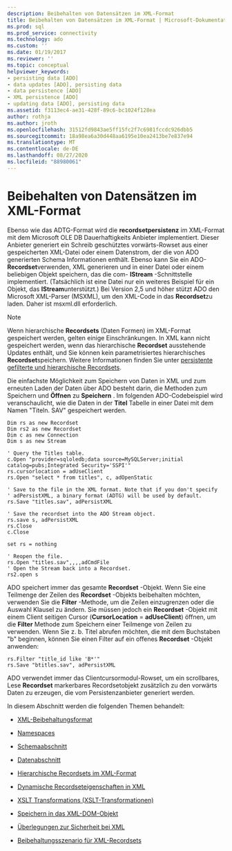```yaml
---
description: Beibehalten von Datensätzen im XML-Format
title: Beibehalten von Datensätzen im XML-Format | Microsoft-Dokumentation
ms.prod: sql
ms.prod_service: connectivity
ms.technology: ado
ms.custom: ''
ms.date: 01/19/2017
ms.reviewer: ''
ms.topic: conceptual
helpviewer_keywords:
- persisting data [ADO]
- data updates [ADO], persisting data
- data persistence [ADO]
- XML persistence [ADO]
- updating data [ADO], persisting data
ms.assetid: f3113ec4-ae31-428f-89c6-bc1024f128ea
author: rothja
ms.author: jroth
ms.openlocfilehash: 31512fd9843ae5ff15fc2f7c6981fccdc926dbb5
ms.sourcegitcommit: 18a98ea6a30d448aa6195e10ea2413be7e837e94
ms.translationtype: MT
ms.contentlocale: de-DE
ms.lasthandoff: 08/27/2020
ms.locfileid: "88980061"
---
```

# <a name="persisting-records-in-xml-format"></a>Beibehalten von Datensätzen im XML-Format
Ebenso wie das ADTG-Format wird die **recordsetpersistenz** im XML-Format mit dem Microsoft OLE DB Dauerhaftigkeits Anbieter implementiert. Dieser Anbieter generiert ein Schreib geschütztes vorwärts-Rowset aus einer gespeicherten XML-Datei oder einem Datenstrom, der die von ADO generierten Schema Informationen enthält. Ebenso kann Sie ein ADO- **Recordset**verwenden, XML generieren und in einer Datei oder einem beliebigen Objekt speichern, das die com- **IStream** -Schnittstelle implementiert. (Tatsächlich ist eine Datei nur ein weiteres Beispiel für ein Objekt, das **IStream**unterstützt.) Bei Version 2,5 und höher stützt ADO den Microsoft XML-Parser (MSXML), um den XML-Code in das **Recordset**zu laden. Daher ist msxml.dll erforderlich.  
  
> [!NOTE]
>  Wenn hierarchische **Recordsets** (Daten Formen) im XML-Format gespeichert werden, gelten einige Einschränkungen. In XML kann nicht gespeichert werden, wenn das hierarchische **Recordset** ausstehende Updates enthält, und Sie können kein parametrisiertes hierarchisches **Recordset**speichern. Weitere Informationen finden Sie unter [persistente gefilterte und hierarchische Recordsets](../../../ado/guide/data/persisting-filtered-and-hierarchical-recordsets.md).  
  
 Die einfachste Möglichkeit zum Speichern von Daten in XML und zum erneuten Laden der Daten über ADO besteht darin, die Methoden zum Speichern und **Öffnen** zu **Speichern** . Im folgenden ADO-Codebeispiel wird veranschaulicht, wie die Daten in der **Titel** Tabelle in einer Datei mit dem Namen "Titeln. SAV" gespeichert werden.  
  
```  
Dim rs as new Recordset  
Dim rs2 as new Recordset  
Dim c as new Connection  
Dim s as new Stream  
  
' Query the Titles table.  
c.Open "provider=sqloledb;data source=MySQLServer;initial catalog=pubs;Integrated Security='SSPI'"  
rs.cursorlocation = adUseClient  
rs.Open "select * from titles", c, adOpenStatic  
  
' Save to the file in the XML format. Note that if you don't specify   
' adPersistXML, a binary format (ADTG) will be used by default.  
rs.Save "titles.sav", adPersistXML  
  
' Save the recordset into the ADO Stream object.  
rs.save s, adPersistXML  
rs.Close  
c.Close  
  
set rs = nothing  
  
' Reopen the file.  
rs.Open "titles.sav",,,,adCmdFile  
' Open the Stream back into a Recordset.  
rs2.open s  
```  
  
 ADO speichert immer das gesamte **Recordset** -Objekt. Wenn Sie eine Teilmenge der Zeilen des **Recordset** -Objekts beibehalten möchten, verwenden Sie die **Filter** -Methode, um die Zeilen einzugrenzen oder die Auswahl Klausel zu ändern. Sie müssen jedoch ein **Recordset** -Objekt mit einem Client seitigen Cursor (**CursorLocation**  =  **adUseClient**) öffnen, um die **Filter** Methode zum Speichern einer Teilmenge von Zeilen zu verwenden. Wenn Sie z. b. Titel abrufen möchten, die mit dem Buchstaben "b" beginnen, können Sie einen Filter auf ein offenes **Recordset** -Objekt anwenden:  
  
```  
rs.Filter "title_id like 'B*'"  
rs.Save "btitles.sav", adPersistXML  
```  
  
 ADO verwendet immer das Clientcursormodul-Rowset, um ein scrollbares, Lese **Recordset** markerbares Recordsetobjekt zusätzlich zu den vorwärts Daten zu erzeugen, die vom Persistenzanbieter generiert werden.  
  
 In diesem Abschnitt werden die folgenden Themen behandelt:  
  
-   [XML-Beibehaltungsformat](../../../ado/guide/data/xml-persistence-format.md)  
  
-   [Namespaces](../../../ado/guide/data/namespaces.md)  
  
-   [Schemaabschnitt](../../../ado/guide/data/schema-section.md)  
  
-   [Datenabschnitt](../../../ado/guide/data/data-section.md)  
  
-   [Hierarchische Recordsets im XML-Format](../../../ado/guide/data/hierarchical-recordsets-in-xml.md)  
  
-   [Dynamische Recordseteigenschaften in XML](../../../ado/guide/data/recordset-dynamic-properties-in-xml.md)  
  
-   [XSLT Transformations (XSLT-Transformationen)](../../../ado/guide/data/xslt-transformations.md)  
  
-   [Speichern in das XML-DOM-Objekt](../../../ado/guide/data/saving-to-the-xml-dom-object.md)  
  
-   [Überlegungen zur Sicherheit bei XML](../../../ado/guide/data/xml-security-considerations.md)  
  
-   [Beibehaltungsszenario für XML-Recordsets](../../../ado/guide/data/xml-recordset-persistence-scenario.md)
